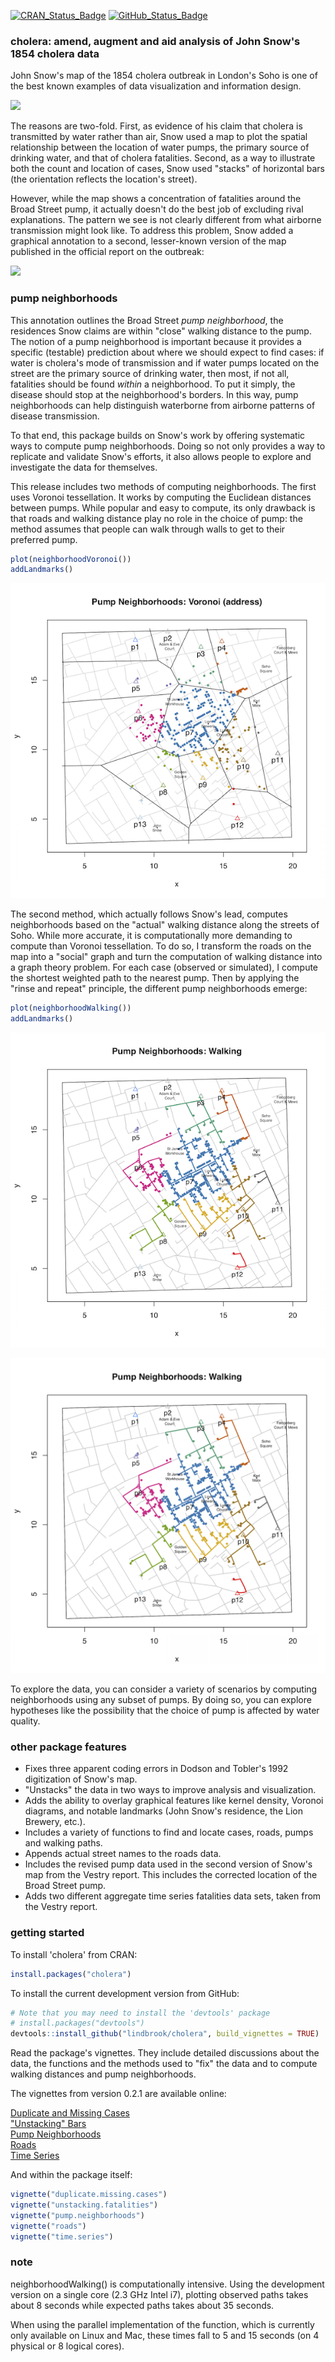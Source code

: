[![CRAN_Status_Badge](http://www.r-pkg.org/badges/version/cholera)](https://cran.r-project.org/package=cholera)
[![GitHub_Status_Badge](https://img.shields.io/badge/GitHub-0.2.9.9010-red.svg?style=flat-square)](https://github.com/lindbrook/cholera/blob/master/NEWS)

### cholera: amend, augment and aid analysis of John Snow's 1854 cholera data

John Snow's map of the 1854 cholera outbreak in London's Soho is one of the best known examples of data visualization and information design.

![](vignettes/msu-snows-mapB.jpg)

The reasons are two-fold. First, as evidence of his claim that cholera is transmitted by water rather than air, Snow used a map to plot the spatial relationship between the location of water pumps, the primary source of drinking water, and that of cholera fatalities. Second, as a way to illustrate both the count and location of cases, Snow used "stacks" of horizontal bars (the orientation reflects the location's street).

However, while the map shows a concentration of fatalities around the Broad Street pump, it actually doesn't do the best job of excluding rival explanations. The pattern we see is not clearly different from what airborne transmission might look like. To address this problem, Snow added a graphical annotation to a second, lesser-known version of the map published in the official report on the outbreak:

![](vignettes/fig12-6.png)

### pump neighborhoods

This annotation outlines the Broad Street *pump neighborhood*, the residences Snow claims are within "close" walking distance to the pump. The notion of a pump neighborhood is important because it provides a specific (testable) prediction about where we should expect to find cases: if water is cholera's mode of transmission and if water pumps located on the street are the primary source of drinking water, then most, if not all, fatalities should be found *within* a neighborhood. To put it simply, the disease should stop at the neighborhood's borders. In this way, pump neighborhoods can help distinguish waterborne from airborne patterns of disease transmission.

To that end, this package builds on Snow's work by offering systematic ways to compute pump neighborhoods. Doing so not only provides a way to replicate and validate Snow's efforts, it also allows people to explore and investigate the data for themselves.

This release includes two methods of computing neighborhoods. The first uses Voronoi tessellation. It works by computing the Euclidean distances between pumps. While popular and easy to compute, its only drawback is that roads and walking distance play no role in the choice of pump: the method assumes that people can walk through walls to get to their preferred pump.

``` r
plot(neighborhoodVoronoi())
addLandmarks()
```

![](man/figures/README-voronoi-1.png)

The second method, which actually follows Snow's lead, computes neighborhoods based on the "actual" walking distance along the streets of Soho. While more accurate, it is computationally more demanding to compute than Voronoi tessellation. To do so, I transform the roads on the map into a "social" graph and turn the computation of walking distance into a graph theory problem. For each case (observed or simulated), I compute the shortest weighted path to the nearest pump. Then by applying the "rinse and repeat" principle, the different pump neighborhoods emerge:

``` r
plot(neighborhoodWalking())
addLandmarks()
```

![](man/figures/README-walk-1.png)

![](man/figures/walking0.png)

To explore the data, you can consider a variety of scenarios by computing neighborhoods using any subset of pumps. By doing so, you can explore hypotheses like the possibility that the choice of pump is affected by water quality.

### other package features

-   Fixes three apparent coding errors in Dodson and Tobler's 1992 digitization of Snow's map.
-   "Unstacks" the data in two ways to improve analysis and visualization.
-   Adds the ability to overlay graphical features like kernel density, Voronoi diagrams, and notable landmarks (John Snow's residence, the Lion Brewery, etc.).
-   Includes a variety of functions to find and locate cases, roads, pumps and walking paths.
-   Appends actual street names to the roads data.
-   Includes the revised pump data used in the second version of Snow's map from the Vestry report. This includes the corrected location of the Broad Street pump.
-   Adds two different aggregate time series fatalities data sets, taken from the Vestry report.

### getting started

To install 'cholera' from CRAN:

``` r
install.packages("cholera")
```

To install the current development version from GitHub:

``` r
# Note that you may need to install the 'devtools' package
# install.packages("devtools")
devtools::install_github("lindbrook/cholera", build_vignettes = TRUE)
```

Read the package's vignettes. They include detailed discussions about the data, the functions and the methods used to "fix" the data and to compute walking distances and pump neighborhoods.

The vignettes from version 0.2.1 are available online:

[Duplicate and Missing Cases](https://cran.r-project.org/web/packages/cholera/vignettes/duplicate.missing.cases.html)   
["Unstacking" Bars](https://cran.r-project.org/web/packages/cholera/vignettes/unstacking.fatalities.html)   
[Pump Neighborhoods](https://cran.r-project.org/web/packages/cholera/vignettes/pump.neighborhoods.html)   
[Roads](https://cran.r-project.org/web/packages/cholera/vignettes/roads.html)   
[Time Series](https://cran.r-project.org/web/packages/cholera/vignettes/time.series.html)

And within the package itself:

``` r
vignette("duplicate.missing.cases")
vignette("unstacking.fatalities")
vignette("pump.neighborhoods")
vignette("roads")
vignette("time.series")
```

### note

neighborhoodWalking() is computationally intensive. Using the development version on a single core (2.3 GHz Intel i7), plotting observed paths takes about 8 seconds while expected paths takes about 35 seconds.

When using the parallel implementation of the function, which is currently only available on Linux and Mac, these times fall to 5 and 15 seconds (on 4 physical or 8 logical cores).

